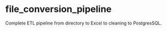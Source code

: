 # file_conversion_pipeline
Complete ETL pipeline from directory to Excel to cleaning to  PostgresSQL.


